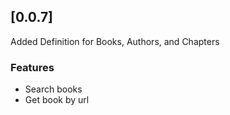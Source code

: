 ## [0.0.7] 
Added Definition for Books, Authors, and Chapters

### Features
- Search books
- Get book by url